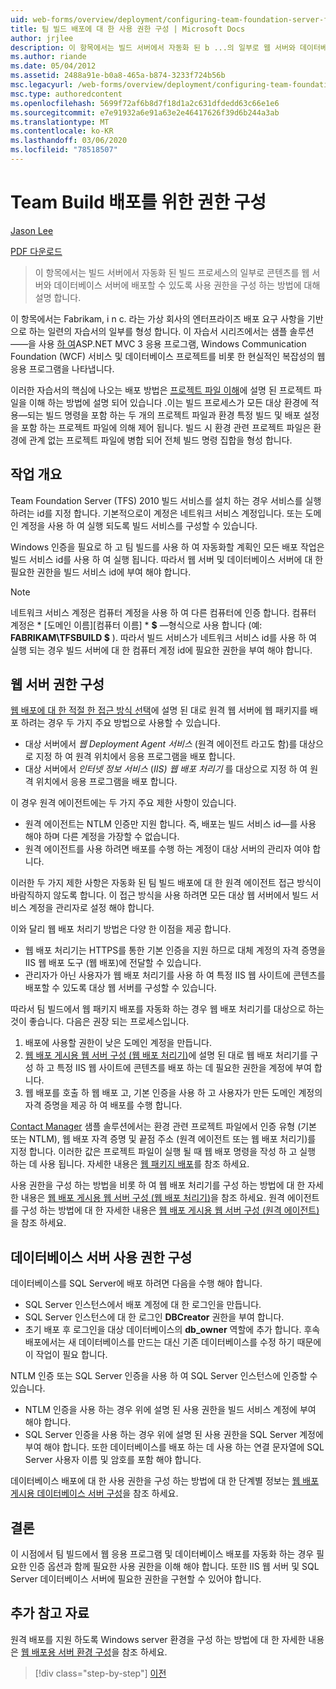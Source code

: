 ```yaml
---
uid: web-forms/overview/deployment/configuring-team-foundation-server-for-web-deployment/configuring-permissions-for-team-build-deployment
title: 팀 빌드 배포에 대 한 사용 권한 구성 | Microsoft Docs
author: jrjlee
description: 이 항목에서는 빌드 서버에서 자동화 된 b ...의 일부로 웹 서버와 데이터베이스 서버에 콘텐츠를 배포할 수 있도록 사용 권한을 구성 하는 방법에 대해 설명 합니다.
ms.author: riande
ms.date: 05/04/2012
ms.assetid: 2488a91e-b0a8-465a-b874-3233f724b56b
msc.legacyurl: /web-forms/overview/deployment/configuring-team-foundation-server-for-web-deployment/configuring-permissions-for-team-build-deployment
msc.type: authoredcontent
ms.openlocfilehash: 5699f72af6b8d7f18d1a2c631dfdedd63c66e1e6
ms.sourcegitcommit: e7e91932a6e91a63e2e46417626f39d6b244a3ab
ms.translationtype: MT
ms.contentlocale: ko-KR
ms.lasthandoff: 03/06/2020
ms.locfileid: "78518507"
---
```

# <a name="configuring-permissions-for-team-build-deployment"></a>Team Build 배포를 위한 권한 구성

[Jason Lee](https://github.com/jrjlee)

[PDF 다운로드](https://msdnshared.blob.core.windows.net/media/MSDNBlogsFS/prod.evol.blogs.msdn.com/CommunityServer.Blogs.Components.WeblogFiles/00/00/00/63/56/8130.DeployingWebAppsInEnterpriseScenarios.pdf)

> 이 항목에서는 빌드 서버에서 자동화 된 빌드 프로세스의 일부로 콘텐츠를 웹 서버와 데이터베이스 서버에 배포할 수 있도록 사용 권한을 구성 하는 방법에 대해 설명 합니다.

이 항목에서는 Fabrikam, i n c. 라는 가상 회사의 엔터프라이즈 배포 요구 사항을 기반으로 하는 일련의 자습서의 일부를 형성 합니다. 이 자습서 시리즈에서는 샘플 솔루션&#x2014;&#x2014;을 사용 [하 여](../web-deployment-in-the-enterprise/the-contact-manager-solution.md)ASP.NET MVC 3 응용 프로그램, Windows Communication Foundation (WCF) 서비스 및 데이터베이스 프로젝트를 비롯 한 현실적인 복잡성의 웹 응용 프로그램을 나타냅니다.

이러한 자습서의 핵심에 나오는 배포 방법은 [프로젝트 파일 이해](../web-deployment-in-the-enterprise/understanding-the-project-file.md)에 설명 된 프로젝트 파일을 이해 하는 방법에 설명 되어 있습니다 .이는 빌드 프로세스가 모든 대상 환경에 적용&#x2014;되는 빌드 명령을 포함 하는 두 개의 프로젝트 파일과 환경 특정 빌드 및 배포 설정을 포함 하는 프로젝트 파일에 의해 제어 됩니다. 빌드 시 환경 관련 프로젝트 파일은 환경에 관계 없는 프로젝트 파일에 병합 되어 전체 빌드 명령 집합을 형성 합니다.

## <a name="task-overview"></a>작업 개요

Team Foundation Server (TFS) 2010 빌드 서비스를 설치 하는 경우 서비스를 실행 하려는 id를 지정 합니다. 기본적으로이 계정은 네트워크 서비스 계정입니다. 또는 도메인 계정을 사용 하 여 실행 되도록 빌드 서비스를 구성할 수 있습니다.

Windows 인증을 필요로 하 고 팀 빌드를 사용 하 여 자동화할 계획인 모든 배포 작업은 빌드 서비스 id를 사용 하 여 실행 됩니다. 따라서 웹 서버 및 데이터베이스 서버에 대 한 필요한 권한을 빌드 서비스 id에 부여 해야 합니다.

> [!NOTE]
> 네트워크 서비스 계정은 컴퓨터 계정을 사용 하 여 다른 컴퓨터에 인증 합니다. 컴퓨터 계정은 * [도메인 이름]\[컴퓨터 이름] * **$** &#x2014;형식으로 사용 합니다 (예: **FABRIKAM\TFSBUILD $** ). 따라서 빌드 서비스가 네트워크 서비스 id를 사용 하 여 실행 되는 경우 빌드 서버에 대 한 컴퓨터 계정 id에 필요한 권한을 부여 해야 합니다.

## <a name="configuring-web-server-permissions"></a>웹 서버 권한 구성

[웹 배포에 대 한 적절 한 접근 방식 선택](../configuring-server-environments-for-web-deployment/choosing-the-right-approach-to-web-deployment.md)에 설명 된 대로 원격 웹 서버에 웹 패키지를 배포 하려는 경우 두 가지 주요 방법으로 사용할 수 있습니다.

- 대상 서버에서 *웹 Deployment Agent 서비스* (원격 에이전트 라고도 함)를 대상으로 지정 하 여 원격 위치에서 응용 프로그램을 배포 합니다.
- 대상 서버에서 *인터넷 정보 서비스* (*IIS) 웹 배포 처리기* 를 대상으로 지정 하 여 원격 위치에서 응용 프로그램을 배포 합니다.

이 경우 원격 에이전트에는 두 가지 주요 제한 사항이 있습니다.

- 원격 에이전트는 NTLM 인증만 지원 합니다. 즉, 배포는 빌드 서비스 id&#x2014;를 사용 해야 하며 다른 계정을 가장할 수 없습니다.
- 원격 에이전트를 사용 하려면 배포를 수행 하는 계정이 대상 서버의 관리자 여야 합니다.

이러한 두 가지 제한 사항은 자동화 된 팀 빌드 배포에 대 한 원격 에이전트 접근 방식이 바람직하지 않도록 합니다. 이 접근 방식을 사용 하려면 모든 대상 웹 서버에서 빌드 서비스 계정을 관리자로 설정 해야 합니다.

이와 달리 웹 배포 처리기 방법은 다양 한 이점을 제공 합니다.

- 웹 배포 처리기는 HTTPS를 통한 기본 인증을 지원 하므로 대체 계정의 자격 증명을 IIS 웹 배포 도구 (웹 배포)에 전달할 수 있습니다.
- 관리자가 아닌 사용자가 웹 배포 처리기를 사용 하 여 특정 IIS 웹 사이트에 콘텐츠를 배포할 수 있도록 대상 웹 서버를 구성할 수 있습니다.

따라서 팀 빌드에서 웹 패키지 배포를 자동화 하는 경우 웹 배포 처리기를 대상으로 하는 것이 좋습니다. 다음은 권장 되는 프로세스입니다.

1. 배포에 사용할 권한이 낮은 도메인 계정을 만듭니다.
2. [웹 배포 게시용 웹 서버 구성 (웹 배포 처리기)](../configuring-server-environments-for-web-deployment/configuring-a-web-server-for-web-deploy-publishing-web-deploy-handler.md)에 설명 된 대로 웹 배포 처리기를 구성 하 고 특정 IIS 웹 사이트에 콘텐츠를 배포 하는 데 필요한 권한을 계정에 부여 합니다.
3. 웹 배포를 호출 하 웹 배포 고, 기본 인증을 사용 하 고 사용자가 만든 도메인 계정의 자격 증명을 제공 하 여 배포를 수행 합니다.

[Contact Manager](../web-deployment-in-the-enterprise/the-contact-manager-solution.md) 샘플 솔루션에서는 환경 관련 프로젝트 파일에서 인증 유형 (기본 또는 NTLM), 웹 배포 자격 증명 및 끝점 주소 (원격 에이전트 또는 웹 배포 처리기)를 지정 합니다. 이러한 값은 프로젝트 파일이 실행 될 때 웹 배포 명령을 작성 하 고 실행 하는 데 사용 됩니다. 자세한 내용은 [웹 패키지 배포](../web-deployment-in-the-enterprise/deploying-web-packages.md)를 참조 하세요.

사용 권한을 구성 하는 방법을 비롯 하 여 웹 배포 처리기를 구성 하는 방법에 대 한 자세한 내용은 [웹 배포 게시용 웹 서버 구성 (웹 배포 처리기)](../configuring-server-environments-for-web-deployment/configuring-a-web-server-for-web-deploy-publishing-web-deploy-handler.md)을 참조 하세요. 원격 에이전트를 구성 하는 방법에 대 한 자세한 내용은 [웹 배포 게시용 웹 서버 구성 (원격 에이전트)](../configuring-server-environments-for-web-deployment/configuring-a-web-server-for-web-deploy-publishing-remote-agent.md)을 참조 하세요.

## <a name="configuring-database-server-permissions"></a>데이터베이스 서버 사용 권한 구성

데이터베이스를 SQL Server에 배포 하려면 다음을 수행 해야 합니다.

- SQL Server 인스턴스에서 배포 계정에 대 한 로그인을 만듭니다.
- SQL Server 인스턴스에 대 한 로그인 **DBCreator** 권한을 부여 합니다.
- 초기 배포 후 로그인을 대상 데이터베이스의 **db\_owner** 역할에 추가 합니다. 후속 배포에서는 새 데이터베이스를 만드는 대신 기존 데이터베이스를 수정 하기 때문에이 작업이 필요 합니다.

NTLM 인증 또는 SQL Server 인증을 사용 하 여 SQL Server 인스턴스에 인증할 수 있습니다.

- NTLM 인증을 사용 하는 경우 위에 설명 된 사용 권한을 빌드 서비스 계정에 부여 해야 합니다.
- SQL Server 인증을 사용 하는 경우 위에 설명 된 사용 권한을 SQL Server 계정에 부여 해야 합니다. 또한 데이터베이스를 배포 하는 데 사용 하는 연결 문자열에 SQL Server 사용자 이름 및 암호를 포함 해야 합니다.

데이터베이스 배포에 대 한 사용 권한을 구성 하는 방법에 대 한 단계별 정보는 [웹 배포 게시용 데이터베이스 서버 구성](../configuring-server-environments-for-web-deployment/configuring-a-database-server-for-web-deploy-publishing.md)을 참조 하세요.

## <a name="conclusion"></a>결론

이 시점에서 팀 빌드에서 웹 응용 프로그램 및 데이터베이스 배포를 자동화 하는 경우 필요한 인증 옵션과 함께 필요한 사용 권한을 이해 해야 합니다. 또한 IIS 웹 서버 및 SQL Server 데이터베이스 서버에 필요한 권한을 구현할 수 있어야 합니다.

## <a name="further-reading"></a>추가 참고 자료

원격 배포를 지원 하도록 Windows server 환경을 구성 하는 방법에 대 한 자세한 내용은 [웹 배포용 서버 환경 구성](../configuring-server-environments-for-web-deployment/configuring-server-environments-for-web-deployment.md)을 참조 하세요.

> [!div class="step-by-step"]
> [이전](deploying-a-specific-build.md)
